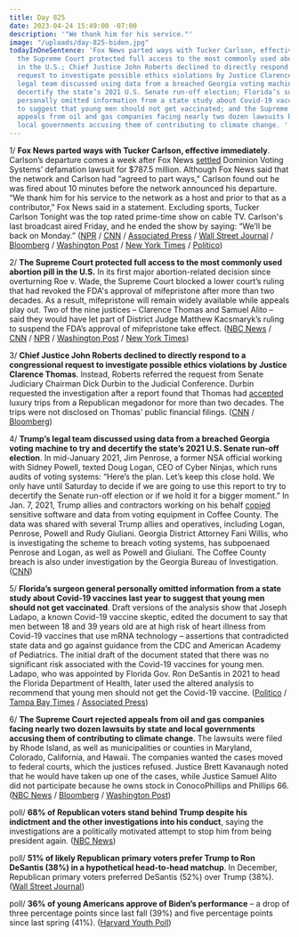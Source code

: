 ```yaml
---
title: Day 825
date: 2023-04-24 15:49:00 -07:00
description: '"We thank him for his service."'
image: "/uploads/day-825-biden.jpg"
todayInOneSentence: 'Fox News parted ways with Tucker Carlson, effective immediately;
  the Supreme Court protected full access to the most commonly used abortion pill
  in the U.S.; Chief Justice John Roberts declined to directly respond to a congressional
  request to investigate possible ethics violations by Justice Clarence Thomas; Trump’s
  legal team discussed using data from a breached Georgia voting machine to try and
  decertify the state’s 2021 U.S. Senate run-off election; Florida’s surgeon general
  personally omitted information from a state study about Covid-19 vaccines last year
  to suggest that young men should not get vaccinated; and the Supreme Court rejected
  appeals from oil and gas companies facing nearly two dozen lawsuits by state and
  local governments accusing them of contributing to climate change. '
---
```


1/ **Fox News parted ways with Tucker Carlson, effective immediately**. Carlson’s departure comes a week after Fox News [settled](https://whatthefuckjusthappenedtoday.com/2023/04/18/day-819/#4-fox-news-reached-a-last-minute-set) Dominion Voting Systems’ defamation lawsuit for $787.5 million. Although Fox News said that the network and Carlson had “agreed to part ways,” Carlson found out he was fired about 10 minutes before the network announced his departure. “We thank him for his service to the network as a host and prior to that as a contributor,” Fox News said in a statement. Excluding sports, Tucker Carlson Tonight was the top rated prime-time show on cable TV. Carlson's last broadcast aired Friday, and he ended the show by saying: “We’ll be back on Monday.” ([NPR](https://www.npr.org/2023/04/24/1171641969/fox-news-fires-tucker-carlson-in-stunning-move-a-week-after-787-million-settleme) / [CNN](https://www.cnn.com/2023/04/24/media/tucker-carlson-fox-news/index.html) / [Associated Press](https://apnews.com/article/tucker-carlson-out-fox-news-58a8421c55978f223b9c4b1d1cbe50be) / [Wall Street Journal](https://www.wsj.com/articles/tucker-carlson-is-leaving-fox-news-db31f2fa?mod=hp_lead_pos1) / [Bloomberg](https://www.bloomberg.com/news/articles/2023-04-24/tucker-carlson-leaves-fox-news-in-shakeup-after-settlement?srnd=premium&sref=MIBMEEoj) / [Washington Post](https://www.washingtonpost.com/media/2023/04/24/tucker-carlson-leaves-fox-news/) / [New York Times](https://www.nytimes.com/live/2023/04/24/business/tucker-carlson-fox-news#tucker-carlson-fox-news) / [Politico](https://www.politico.com/news/2023/04/24/tucker-carlson-leaves-fox-news-00093485))

2/ **The Supreme Court protected full access to the most commonly used abortion pill in the U.S.** In its first major abortion-related decision since overturning Roe v. Wade, the Supreme Court blocked a lower court’s ruling that had revoked the FDA's approval of mifepristone after more than two decades. As a result, mifepristone will remain widely available while appeals play out. Two of the nine justices – Clarence Thomas and Samuel Alito – said they would have let part of District Judge Matthew Kacsmaryk’s ruling to suspend the FDA’s approval of mifepristone take effect. ([NBC News](https://www.nbcnews.com/politics/supreme-court/supreme-court-allows-abortion-pill-stay-market-now-rcna80575) / [CNN](https://www.cnn.com/2023/04/21/politics/supreme-court-abortion-pill-mifepristone) / [NPR](https://www.npr.org/2023/04/21/1170742958/u-s-supreme-court-blocks-lower-court-decision-in-fda-approval-of-abortion-pill-c) / [Washington Post](https://www.washingtonpost.com/politics/2023/04/21/mifepristone-abortion-pill-access-supreme-court/) / [New York Times](https://www.nytimes.com/live/2023/04/21/us/abortion-pill-supreme-court))

3/ **Chief Justice John Roberts declined to directly respond to a congressional request to investigate possible ethics violations by Justice Clarence Thomas**. Instead, Roberts referred the request from Senate Judiciary Chairman Dick Durbin to the Judicial Conference. Durbin requested the investigation after a report found that Thomas had [accepted](https://whatthefuckjusthappenedtoday.com/2023/04/06/day-807/#1-supreme-court-justice-clarence-tho) luxury trips from a Republican megadonor for more than two decades. The trips were not disclosed on Thomas’ public financial filings. ([CNN](https://www.cnn.com/2023/04/22/politics/chief-justice-john-roberts-clarence-thomas/) / [Bloomberg](https://www.bloomberg.com/news/articles/2023-04-22/chief-justice-hasn-t-responded-to-testimony-invite-durbin-says?sref=MIBMEEoj))

4/ **Trump’s legal team discussed using data from a breached Georgia voting machine to try and decertify the state’s 2021 U.S. Senate run-off election**. In mid-January 2021, Jim Penrose, a former NSA official working with Sidney Powell, texted Doug Logan, CEO of Cyber Ninjas, which runs audits of voting systems: “Here’s the plan. Let’s keep this close hold. We only have until Saturday to decide if we are going to use this report to try to decertify the Senate run-off election or if we hold it for a bigger moment.” In Jan. 7, 2021, Trump allies and contractors working on his behalf [copied](https://whatthefuckjusthappenedtoday.com/2022/09/20/day-609/#4-newly-obtained-surveillance-video) sensitive software and data from voting equipment in Coffee County. The data was shared with several Trump allies and operatives, including Logan, Penrose, Powell and Rudy Giuliani. Georgia District Attorney Fani Willis, who is investigating the scheme to breach voting systems, has subpoenaed Penrose and Logan, as well as Powell and Giuliani. The Coffee County breach is also under investigation by the Georgia Bureau of Investigation. ([CNN](https://www.cnn.com/2023/04/21/politics/trump-georgia-senate-breached-voting-data/))

5/ **Florida’s surgeon general personally omitted information from a state study about Covid-19 vaccines last year to suggest that young men should not get vaccinated**. Draft versions of the analysis show that Joseph Ladapo, a known Covid-19 vaccine skeptic, edited the document to say that men between 18 and 39 years old are at high risk of heart illness from Covid-19 vaccines that use mRNA technology – assertions that contradicted state data and go against guidance from the CDC and American Academy of Pediatrics. The initial draft of the document stated that there was no significant risk associated with the Covid-19 vaccines for young men. Ladapo, who was appointed by Florida Gov. Ron DeSantis in 2021 to head the Florida Department of Health, later used the altered analysis to recommend that young men should not get the Covid-19 vaccine. ([Politico](https://www.politico.com/news/2023/04/24/florida-surgeon-general-covid-vaccine-00093510) / [Tampa Bay Times](https://www.tampabay.com/news/health/2023/04/07/florida-surgeon-general-covid-19-vaccine-study-heart-problems-men/) / [Associated Press](https://apnews.com/article/florida-ladapo-covid19-vaccines-c498ffcb2393a1fffd692e1687e62e4e))

6/ **The Supreme Court rejected appeals from oil and gas companies facing nearly two dozen lawsuits by state and local governments accusing them of contributing to climate change**. The lawsuits were filed by Rhode Island, as well as municipalities or counties in Maryland, Colorado, California, and Hawaii. The companies wanted the cases moved to federal courts, which the justices refused. Justice Brett Kavanaugh noted that he would have taken up one of the cases, while Justice Samuel Alito did not participate because he owns stock in ConocoPhillips and Phillips 66. ([NBC News](https://www.nbcnews.com/politics/supreme-court/supreme-court-rejects-oil-companies-appeals-climate-change-disputes-rcna49823) / [Bloomberg](https://www.bloomberg.com/news/articles/2023-04-24/oil-companies-rejected-by-supreme-court-on-climate-suits?sref=MIBMEEoj) / [Washington Post](https://www.washingtonpost.com/politics/2023/04/24/supreme-court-climate-change-oil-gas-companies/030024e2-e2b5-11ed-9696-8e874fd710b8_story.html))

poll/ **68% of Republican voters stand behind Trump despite his indictment and the other investigations into his conduct**, saying the investigations are a politically motivated attempt to stop him from being president again. ([NBC News](https://www.nbcnews.com/politics/2024-election/nbc-news-poll-nearly-70-gop-voters-stand-trump-indictment-investigatio-rcna80917))

poll/ **51% of likely Republican primary voters prefer Trump to Ron DeSantis (38%) in a hypothetical head-to-head matchup**.  In December, Republican primary voters preferred DeSantis (52%) over Trump (38%). ([Wall Street Journal](https://www.wsj.com/articles/donald-trump-tops-ron-desantis-in-test-of-gop-presidential-field-wsj-poll-finds-88c84663?mod=djemalertNEWS))

poll/ **36% of young Americans approve of Biden’s performance** – a drop of three percentage points since last fall (39%) and five percentage points since last spring (41%). ([Harvard Youth Poll](https://iop.harvard.edu/youth-poll/spring-2023-harvard-youth-poll))